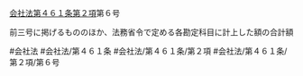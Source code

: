 [会社法第４６１条第２項](会社法＿＿＿＿第４６１条第２項)第６号

前三号に掲げるもののほか、法務省令で定める各勘定科目に計上した額の合計額


#会社法
#会社法/第４６１条
#会社法/第４６１条/第２項
#会社法/第４６１条/第２項/第６号
